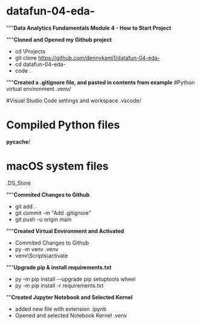 # datafun-04-eda-
"""**Data Analytics Fundamentals Module 4 - How to Start Project**


"""**Cloned and Opened my Github project**
- cd \Projects
- git clone https://github.com/dennykami1/datafun-04-eda-
- cd datafun-04-eda-
- code .

"""**Created a .gitignore file, and pasted in contents from example**
#Python virtual environment
.venv/

#Visual Studio Code settings and workspace
.vscode/

# Compiled Python files
__pycache__/

# macOS system files
.DS_Store

"""**Commited Changes to Github**
- git add .
- git commit -m "Add .gitignore"
- git push -u origin main

"""**Created Virtual Environment and Activated**
- Commited Changes to Github
- py -m venv .venv
- venv\Scripts\activate

"""**Upgrade pip & install requirements.txt**
- py -m pip install --upgrade pip setuptools wheel
- py -m pip install -r requirements.txt

""**Created Jupyter Notebook and Selected Kernel**
- added new file with extension .ipynb
- Opened and selected Notebook Kernel .venv